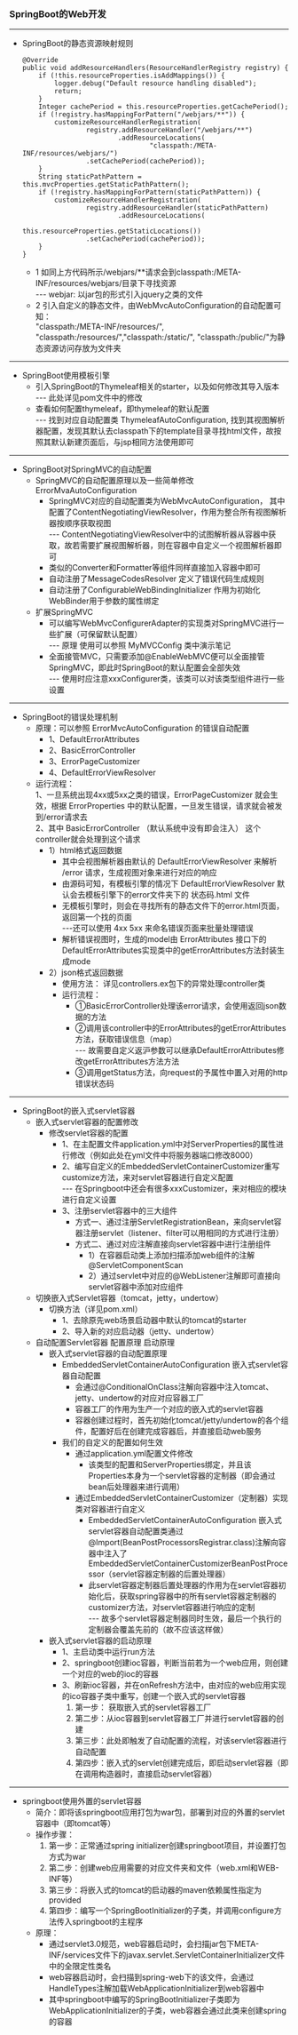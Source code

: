 ### SpringBoot的Web开发
---
+ SpringBoot的静态资源映射规则  
    
    ```
    @Override
    public void addResourceHandlers(ResourceHandlerRegistry registry) {
        if (!this.resourceProperties.isAddMappings()) {
            logger.debug("Default resource handling disabled");
            return;
        }
        Integer cachePeriod = this.resourceProperties.getCachePeriod();
        if (!registry.hasMappingForPattern("/webjars/**")) {
            customizeResourceHandlerRegistration(
                    registry.addResourceHandler("/webjars/**")
                            .addResourceLocations(
                                    "classpath:/META-INF/resources/webjars/")
                    .setCachePeriod(cachePeriod));
        }
        String staticPathPattern = this.mvcProperties.getStaticPathPattern();
        if (!registry.hasMappingForPattern(staticPathPattern)) {
            customizeResourceHandlerRegistration( 
                    registry.addResourceHandler(staticPathPattern)
                            .addResourceLocations(
                                    this.resourceProperties.getStaticLocations())
                    .setCachePeriod(cachePeriod));
        }
    }
  
    ``` 
    + 1 如同上方代码所示/webjars/**请求会到classpath:/META-INF/resources/webjars/目录下寻找资源  
    --- webjar: 以jar包的形式引入jquery之类的文件
    + 2 引入自定义的静态文件，由WebMvcAutoConfiguration的自动配置可知：  
    "classpath:/META-INF/resources/", "classpath:/resources/","classpath:/static/", "classpath:/public/"为静态资源访问存放为文件夹
---    
+ SpringBoot使用模板引擎
    + 引入SpringBoot的Thymeleaf相关的starter，以及如何修改其导入版本  
    --- 此处详见pom文件中的修改
    + 查看如何配置thymeleaf，即thymeleaf的默认配置  
    --- 找到对应自动配置类 ThymeleafAutoConfiguration, 找到其视图解析器配置，发现其默认去classpath下的template目录寻找html文件，故按照其默认新建页面后，与jsp相同方法使用即可
---
+ SpringBoot对SpringMVC的自动配置 
    + SpringMVC的自动配置原理以及一些简单修改ErrorMvaAutoConfiguration
        + SpringMVC对应的自动配置类为WebMvcAutoConfiguration， 其中配置了ContentNegotiatingViewResolver，作用为整合所有视图解析器按顺序获取视图  
        --- ContentNegotiatingViewResolver中的试图解析器从容器中获取，故若需要扩展视图解析器，则在容器中自定义一个视图解析器即可
        + 类似的Converter和Formatter等组件同样直接加入容器中即可
        + 自动注册了MessageCodesResolver 定义了错误代码生成规则
        + 自动注册了ConfigurableWebBindingInitializer 作用为初始化WebBinder用于参数的属性绑定
    + 扩展SpringMVC
        + 可以编写WebMvcConfigurerAdapter的实现类对SpringMVC进行一些扩展（可保留默认配置）  
        --- 原理 使用可以参照 MyMVCConfig 类中演示笔记
        + 全面接管MVC，只需要添加@EnableWebMVC便可以全面接管SpringMVC，即此时SpringBoot的默认配置会全部失效  
        --- 使用时应注意xxxConfigurer类，该类可以对该类型组件进行一些设置
---        
+ SpringBoot的错误处理机制
    + 原理：可以参照 ErrorMvcAutoConfiguration 的错误自动配置
        + 1、DefaultErrorAttributes
        + 2、BasicErrorController
        + 3、ErrorPageCustomizer
        + 4、DefaultErrorViewResolver
    + 运行流程：  
    1、一旦系统出现4xx或5xx之类的错误，ErrorPageCustomizer 就会生效，根据 ErrorProperties 中的默认配置，一旦发生错误，请求就会被发到/error请求去  
    2、其中 BasicErrorController （默认系统中没有即会注入） 这个controller就会处理到这个请求
        + 1）html格式返回数据
            + 其中会视图解析器由默认的 DefaultErrorViewResolver 来解析 /error 请求，生成视图对象来进行对应的响应
            + 由源码可知，有模板引擎的情况下 DefaultErrorViewResolver 默认会去模板引擎下的error文件夹下的 状态码.html 文件
            + 无模板引擎时，则会在寻找所有的静态文件下的error.html页面， 返回第一个找的页面  
            ---还可以使用 4xx 5xx 来命名错误页面来批量处理错误
            + 解析错误视图时，生成的model由 ErrorAttributes 接口下的 DefaultErrorAttributes实现类中的getErrorAttributes方法封装生成mode
        + 2）json格式返回数据
            + 使用方法： 详见controllers.ex包下的异常处理controller类
            + 运行流程：
                + ①BasicErrorController处理该error请求，会使用返回json数据的方法
                + ②调用该controller中的ErrorAttributes的getErrorAttributes方法，获取错误信息（map）  
                --- 故需要自定义返沪参数可以继承DefaultErrorAttributes修改getErrorAttributes方法方法
                + ③调用getStatus方法，向request的予属性中置入对用的http错误状态码
---                
+ SpringBoot的嵌入式servlet容器
    + 嵌入式servlet容器的配置修改
        + 修改servlet容器的配置
            + 1、在主配置文件application.yml中对ServerProperties的属性进行修改（例如此处在yml文件中将服务器端口修改8000）
            + 2、编写自定义的EmbeddedServletContainerCustomizer重写customize方法，来对servlet容器进行自定义配置   
            --- 在Springboot中还会有很多xxxCustomizer，来对相应的模块进行自定义设置
            + 3、注册servlet容器中的三大组件
                + 方式一、通过注册ServletRegistrationBean，来向servlet容器注册servlet（listener、filter可以用相同的方式进行注册）
                + 方式二、通过对应注解直接向servlet容器中进行注册组件
                    + 1）在容器启动类上添加扫描添加web组件的注解@ServletComponentScan
                    + 2）通过servlet中对应的@WebListener注解即可直接向servlet容器中添加对应组件
    + 切换嵌入式Servlet容器（tomcat，jetty，undertow）
        + 切换方法（详见pom.xml）
            + 1、去除原先web场景启动器中默认的tomcat的starter
            + 2、导入新的对应启动器（jetty、undertow）
    + 自动配置Servlet容器 配置原理 启动原理
        + 嵌入式servlet容器的自动配置原理
            + EmbeddedServletContainerAutoConfiguration 嵌入式servlet容器自动配置
                + 会通过@ConditionalOnClass注解向容器中注入tomcat、jetty、undertow的对应对应容器工厂
                + 容器工厂的作用为生产一个对应的嵌入式的servlet容器
                + 容器创建过程时，首先初始化tomcat/jetty/undertow的各个组件，配置好后在创建完成容器后，并直接启动web服务
            + 我们的自定义的配置如何生效
                + 通过application.yml配置文件修改
                    + 该类型的配置和ServerProperties绑定，并且该Properties本身为一个servlet容器的定制器（即会通过bean后处理器来进行调用）
                + 通过EmbeddedServletContainerCustomizer（定制器）实现类对容器进行自定义
                    + EmbeddedServletContainerAutoConfiguration 嵌入式servlet容器自动配置类通过@Import(BeanPostProcessorsRegistrar.class)注解向容器中注入了EmbeddedServletContainerCustomizerBeanPostProcessor（servlet容器定制器的后置处理器）
                    + 此servlet容器定制器后置处理器的作用为在servlet容器初始化后，获取spring容器中的所有servlet容器定制器的customizer方法，对servlet容器进行响应的定制  
                    --- 故多个servlet容器定制器同时生效，最后一个执行的定制器会覆盖先前的（故不应该这样做）
        + 嵌入式servlet容器的启动原理
            + 1、主启动类中运行run方法
            + 2、springboot创建ioc容器，判断当前若为一个web应用，则创建一个对应的web的ioc的容器
            + 3、刷新ioc容器，并在onRefresh方法中，由对应的web应用实现的ico容器子类中重写，创建一个嵌入式的servlet容器
                1. 第一步： 获取嵌入式的servlet容器工厂
                2. 第二步：从ioc容器到servlet容器工厂并进行servlet容器的创建
                3. 第三步：此处即触发了自动配置的流程，对该servlet容器进行自动配置
                4. 第四步：嵌入式的servlet创建完成后，即启动servlet容器（即在调用构造器时，直接启动servlet容器）
---
+ springboot使用外置的servlet容器
    + 简介：即将该springboot应用打包为war包，部署到对应的外置的servlet容器中（即tomcat等）
    + 操作步骤：
        1. 第一步：正常通过spring initializer创建springboot项目，并设置打包方式为war
        2. 第二步：创建web应用需要的对应文件夹和文件（web.xml和WEB-INF等）
        3. 第三步：将嵌入式的tomcat的启动器的maven依赖属性指定为provided
        4. 第四步：编写一个SpringBootInitializer的子类，并调用configure方法传入springboot的主程序
    + 原理：
        + 通过servlet3.0规范，web容器启动时，会扫描jar包下META-INF/services文件下的javax.servlet.ServletContainerInitializer文件中的全限定性类名
        + web容器启动时，会扫描到spring-web下的该文件，会通过HandleTypes注解加载WebApplicationInitializer到web容器中
        + 其中springboot中编写的SpringBootInitializer子类即为WebApplicationInitializer的子类，web容器会通过此类来创建spring的容器
                
        